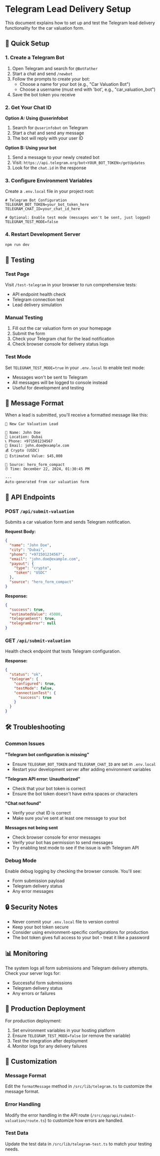 # Telegram Lead Delivery Setup

This document explains how to set up and test the Telegram lead delivery functionality for the car valuation form.

## 🚀 Quick Setup

### 1. Create a Telegram Bot

1. Open Telegram and search for `@BotFather`
2. Start a chat and send `/newbot`
3. Follow the prompts to create your bot:
   - Choose a name for your bot (e.g., "Car Valuation Bot")
   - Choose a username (must end with 'bot', e.g., "car_valuation_bot")
4. Save the bot token you receive

### 2. Get Your Chat ID

**Option A: Using @userinfobot**
1. Search for `@userinfobot` on Telegram
2. Start a chat and send any message
3. The bot will reply with your user ID

**Option B: Using your bot**
1. Send a message to your newly created bot
2. Visit: `https://api.telegram.org/bot<YOUR_BOT_TOKEN>/getUpdates`
3. Look for the `chat.id` in the response

### 3. Configure Environment Variables

Create a `.env.local` file in your project root:

```env
# Telegram Bot Configuration
TELEGRAM_BOT_TOKEN=your_bot_token_here
TELEGRAM_CHAT_ID=your_chat_id_here

# Optional: Enable test mode (messages won't be sent, just logged)
TELEGRAM_TEST_MODE=false
```

### 4. Restart Development Server

```bash
npm run dev
```

## 🧪 Testing

### Test Page
Visit `/test-telegram` in your browser to run comprehensive tests:
- API endpoint health check
- Telegram connection test
- Lead delivery simulation

### Manual Testing
1. Fill out the car valuation form on your homepage
2. Submit the form
3. Check your Telegram chat for the lead notification
4. Check browser console for delivery status logs

### Test Mode
Set `TELEGRAM_TEST_MODE=true` in your `.env.local` to enable test mode:
- Messages won't be sent to Telegram
- All messages will be logged to console instead
- Useful for development and testing

## 📱 Message Format

When a lead is submitted, you'll receive a formatted message like this:

```
🚗 New Car Valuation Lead

👤 Name: John Doe
📍 Location: Dubai
📞 Phone: +971501234567
📧 Email: john.doe@example.com
💰 Crypto (USDC)
💎 Estimated Value: $45,000

🔗 Source: hero_form_compact
⏰ Time: December 22, 2024, 01:30:45 PM

---
Auto-generated from car valuation form
```

## 🔧 API Endpoints

### POST `/api/submit-valuation`
Submits a car valuation form and sends Telegram notification.

**Request Body:**
```json
{
  "name": "John Doe",
  "city": "Dubai",
  "phone": "+971501234567",
  "email": "john.doe@example.com",
  "payout": {
    "type": "crypto",
    "token": "USDC"
  },
  "source": "hero_form_compact"
}
```

**Response:**
```json
{
  "success": true,
  "estimatedValue": 45000,
  "telegramSent": true,
  "telegramError": null
}
```

### GET `/api/submit-valuation`
Health check endpoint that tests Telegram configuration.

**Response:**
```json
{
  "status": "ok",
  "telegram": {
    "configured": true,
    "testMode": false,
    "connectionTest": {
      "success": true
    }
  }
}
```

## 🛠️ Troubleshooting

### Common Issues

**"Telegram bot configuration is missing"**
- Ensure `TELEGRAM_BOT_TOKEN` and `TELEGRAM_CHAT_ID` are set in `.env.local`
- Restart your development server after adding environment variables

**"Telegram API error: Unauthorized"**
- Check that your bot token is correct
- Ensure the bot token doesn't have extra spaces or characters

**"Chat not found"**
- Verify your chat ID is correct
- Make sure you've sent at least one message to your bot

**Messages not being sent**
- Check browser console for error messages
- Verify your bot has permission to send messages
- Try enabling test mode to see if the issue is with Telegram API

### Debug Mode

Enable debug logging by checking the browser console. You'll see:
- Form submission payload
- Telegram delivery status
- Any error messages

## 🔒 Security Notes

- Never commit your `.env.local` file to version control
- Keep your bot token secure
- Consider using environment-specific configurations for production
- The bot token gives full access to your bot - treat it like a password

## 📊 Monitoring

The system logs all form submissions and Telegram delivery attempts. Check your server logs for:
- Successful form submissions
- Telegram delivery status
- Any errors or failures

## 🚀 Production Deployment

For production deployment:

1. Set environment variables in your hosting platform
2. Ensure `TELEGRAM_TEST_MODE=false` (or remove the variable)
3. Test the integration after deployment
4. Monitor logs for any delivery failures

## 📝 Customization

### Message Format
Edit the `formatMessage` method in `/src/lib/telegram.ts` to customize the message format.

### Error Handling
Modify the error handling in the API route (`/src/app/api/submit-valuation/route.ts`) to customize how errors are handled.

### Test Data
Update the test data in `/src/lib/telegram-test.ts` to match your testing needs.
